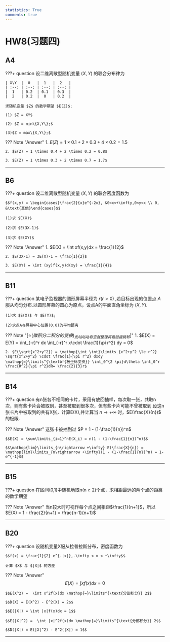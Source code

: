 ```yaml
---
statistics: True
comments: true
---
```


# HW8(习题四)

## A4

???+ question
    设二维离散型随机变量 $(X,Y)$ 的联合分布律为

    | X\Y  |  0   |  1   |  2   |
    | :--: | :--: | :--: | :--: |
    |  1   | 0.2  | 0.1  | 0.3  |
    |  2   | 0.2  |  0   | 0.2  |

    求随机变量 $Z$ 的数学期望 $E(Z)$;

    (1) $Z = XY$

    (2) $Z = min\{X,Y\};$

    (3)$Z = max\{X,Y\};$

??? Note "Answer"
    1. $E(Z) = 1 \times 0.1 + 2 \times 0.3 + 4 \times 0.2 = 1.5$

    2. $E(Z) = 1 \times 0.4 + 2 \times 0.2 = 0.8$

    3. $E(Z) = 1 \times 0.3 + 2 \times 0.7 = 1.7$

---

## B6

???+ question
    设二维离散型随机变量 $(X,Y)$ 的联合密度函数为

    $$f(x,y) = \begin{cases}\frac{2}{x}e^{-2x}, &0<x<+\infty,0<y<x \\ 0, &\text{其他}\end{cases}$$

    (1)求 $E(X)$

    (2)求 $E(3X-1)$

    (3)求 $E(XY)$

??? Note "Answer"
    1. $E(X) = \int xf(x,y)dx = \frac{1}{2}$

    2. $E(3X-1) = 3E(X)-1 = \frac{1}{2}$

    3. $E(XY) = \int (xy)f(x,y)d(xy) = \frac{1}{4}$

---

## B11

???+ question
    某电子监视器的圆形屏幕半径为 $r(r>0)$ ,若目标出现的位置点 $A$ 服从均匀分布.以圆形屏幕的圆心为原点，设点A的平面直角坐标为 $(X,Y)$.

    (1)求 $E(X)$ 与 $E(Y)$;

    (2)求点A与屏幕中心位置(0,0)的平均距离

??? Note "[⭐$(微积分二积分的变换)_{先咕咕咕有空就整理再做链接跳转}$]"
    1. $E(X) = E(Y) = \int_{-r}^r dx \int_{-r}^r x\cdot \frac{1}{\pi r^2} dy = 0$

    2. $E(\sqrt{x^2+y^2}) = \mathop{\int \int}\limits_{x^2+y^2 \le r^2} \sqrt{x^2+y^2} \cdot \frac{1}{\pi r^2} dxdy \mathop{=}\limits^{\textbf{极坐标变换}} \int_0^{2 \pi}d\theta \int_0^r \frac{R^2}{\pi r^2}dR= \frac{2}{3}r$

---

## B14

???+ question
    有n张各不相同的卡片，采用有放回抽样，每次取一张，共取n次，则有些卡片会被取到，甚至被取到很多次，但有些卡片可能不曾被取到.设这n张卡片中被取到的共有X张，计算E(X),并计算当 $n \rightarrow +\infty$ 时，$E(\frac{X}{n})$ 的极限.

??? Note "Answer"
    这张卡被抽到过 $P = 1 - (1-\frac{1}{n})^n$

    $$E(X) = \sum\limits_{i=1}^nE(X_i) = n(1 - (1-\frac{1}{n})^n)$$

    $$\mathop{lim}\limits_{n\rightarrow +\infty} E(\frac{X}{n}) = \mathop{lim}\limits_{n\rightarrow +\infty}(1 - (1-\frac{1}{n})^n) = 1-e^{-1}$$

---

## B15

???+ question
    在区间(0,1)中随机地取n(n $\ge$ 2)个点，求相距最远的两个点的距离的数学期望

??? Note "Answer"
    当n较大时可视作每个点之间相距$\frac{1}{n+1}$，所以$E(X) = 1 - \frac{2}{n+1} = \frac{n-1}{n+1}$

---

## B20

???+ question
    设随机变量X服从拉普拉斯分布，密度函数为

    $$f(x) = \frac{1}{2} e^{-|x|},-\infty < x < +\infty$$

    计算 $X$ 与 $|X|$ 的方差

??? Note "Answer"
    $$E(X) = \int xf(x)dx = 0$$

    $$E(X^2) =  \int x^2f(x)dx \mathop{=}\limits^{\text{分部积分}} 2$$

    $$D(X) = E(X^2) - E^2(X) = 2$$

    $$E(|X|) = \int |x|f(x)dx = 1$$

    $$E(|X|^2) =  \int |x|^2f(x)dx \mathop{=}\limits^{\text{分部积分}} 2$$

    $$D(|X|) = E(|X|^2) - E^2(|X|) = 1$$

---